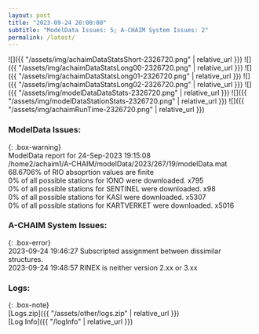 ```yaml
---
layout: post
title: "2023-09-24 20:00:00"
subtitle: "ModelData Issues: 5; A-CHAIM System Issues: 2"
permalink: /latest/
---
```


![]({{ "/assets/img/achaimDataStatsShort-2326720.png" | relative_url }})
![]({{ "/assets/img/achaimDataStatsLong00-2326720.png" | relative_url }})
![]({{ "/assets/img/achaimDataStatsLong01-2326720.png" | relative_url }})
![]({{ "/assets/img/achaimDataStatsLong02-2326720.png" | relative_url }})
![]({{ "/assets/img/modelDataDataStats-2326720.png" | relative_url }})
![]({{ "/assets/img/modelDataStationStats-2326720.png" | relative_url }})
![]({{ "/assets/img/achaimRunTime-2326720.png" | relative_url }})


### ModelData Issues:  
  
{: .box-warning}  
 ModelData report for 24-Sep-2023 19:15:08   
 /home2/achaim1/A-CHAIM/modelData/2023/267/19/modelData.mat   
 68.6706% of RIO absoprtion values are finite   
 0% of all possible stations for IONO were downloaded. x795   
 0% of all possible stations for SENTINEL were downloaded. x98   
 0% of all possible stations for KASI were downloaded. x5307   
 0% of all possible stations for KARTVERKET were downloaded. x5016   
  
### A-CHAIM System Issues:  
  
{: .box-error}  
2023-09-24 19:46:27 Subscripted assignment between dissimilar structures.  
2023-09-24 19:48:57 RINEX is neither version 2.xx or 3.xx  

### Logs:  
  
{: .box-note}  
[Logs.zip]({{ "/assets/other/logs.zip" | relative_url }})  
[Log Info]({{ "/logInfo" | relative_url }})  
